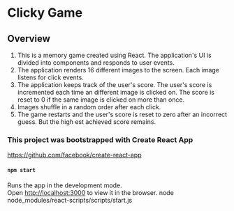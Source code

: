 # Clicky Game

## Overview
1. This is a memory game created using React. The application's UI is divided into components and responds to user events.
2. The application renders 16 different images to the screen. Each image listens for click events.
3. The application keeps track of the user's score. The user's score is incremented each time an different image is clicked on. The score is reset to 0 if the same image is clicked on more than once.
4. Images shuffle in a random order after each click.
5. The game restarts and the user's score is reset to zero after an incorrect guess. But the high est achieved score remains. 

### This project was bootstrapped with Create React App
https://github.com/facebook/create-react-app

#### `npm start`
Runs the app in the development mode.<br>
Open [http://localhost:3000](http://localhost:3000) to view it in the browser.
node node_modules/react-scripts/scripts/start.js